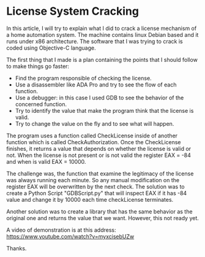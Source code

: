 # License System Cracking


In this article, I will try to explain what I did to crack a license mechanism of a home automation system.
The machine contains linux Debian based and it runs under x86 architecture. The software that I was trying to crack is coded using Objective-C language. 

The first thing that I made is a plan containing the points that I should follow to make things go faster:
- Find the program responsible of checking the license.
- Use a disassembler like ADA Pro and try to see the flow of each function.
- Use a debugger: in this case I used GDB to see the behavior of the concerned function.
- Try to identify the value that make the program think that the license is valid.
- Try to change the value on the fly and to see what will happen.

The program uses a function called CheckLicense inside of another function which is called CheckAuthorization. Once the CheckLicense finishes, it returns a value that depends on whether the license is valid or not. When the license is not present or is not valid the register EAX = -84 and when is valid EAX = 10000. 

The challenge was, the function that examine the legitimacy of the license was always running each minute. So any manual modification on the register EAX will be overwritten by the next check. The solution was to create a Python Script "GDBScript.py" that will inspect EAX if it has -84 value and change it by 10000 each time checkLicense terminates. 

Another solution was to create a library that has the same behavior as the original one and returns the value that we want. However, this not ready yet. 

A video of demonstration is at this address: https://www.youtube.com/watch?v=myxcisebUZw

Thanks.



